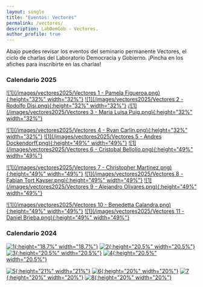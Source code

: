 ```yaml
---
layout: single
title: "Eventos: Vectores"
permalink: /vectores/
description: LabDemGob - Vectores.
author_profile: true
---
```



Abajo puedes revisar los eventos del seminario permanente Vectores, el ciclo de charlas del Laboratorio Democracia y Gobierno. ¡Pincha en los afiches para inscribirte en las charlas!


### Calendario 2025

[![1](/images/vectores2025/Vectores 1 - Pamela Figueroa.png){:height="32%" width="32%"}](https://docs.google.com/forms/d/e/1FAIpQLSdIgVMQeEIU9BdhGjdqV9R2f4l9T6Sr1NhtlrmczVjfqIi-lw/viewform?usp=header) [![1](/images/vectores2025/Vectores 2 - Rodolfo Disi.png){:height="32%" width="32%"}](https://docs.google.com/forms/d/e/1FAIpQLScY6xQx0iO4c5dW7rxIoh3CU5Oau6212xnDVsz6LTBknR2KPQ/viewform?usp=header)   ¡[![1](/images/vectores2025/Vectores 3 - Maria Luisa Puig.png){:height="32%" width="32%"}](https://docs.google.com/forms/d/e/1FAIpQLSeFurfH1v-4E14v7qGgjJHP2yc_OewvJNMOLOUkG5k2fm1H5w/viewform?usp=header) 

[![1](/images/vectores2025/Vectores 4 - Ryan Carlin.png){:height="32%" width="32%"}](https://docs.google.com/forms/d/e/1FAIpQLSfz9P9JHBkQcJi0weA3i5TzxrvUNNb2o7ZHe2BnN2NcxrSYVQ/viewform?usp=header)  [![1](/images/vectores2025/Vectores 5 - Andres Dockendorff.png){:height="49%" width="49%"}](https://docs.google.com/forms/d/e/1FAIpQLSfqjQqZ7FLrkq7HL8LrPXesELbzBwjaDO0y42A81PHKQHjwwg/viewform?usp=header)  [![1](/images/vectores2025/Vectores 6 - Cristobal Bellolio.png){:height="49%" width="49%"}](https://docs.google.com/forms/d/e/1FAIpQLSeYirpCJ1zP1gbtb3YoW1K7ZCc5pUZoN8VtAeoQw_FUs7Uvkg/viewform?usp=header) 

[![1](/images/vectores2025/Vectores 7 - Christopher Martinez.png){:height="49%" width="49%"}](https://docs.google.com/forms/d/e/1FAIpQLSfexhH6RlsuZrTtTVrpzjmJI29WZ2JCQ5qRly1jODJ6T-9opQ/viewform?usp=header)  [![1](/images/vectores2025/Vectores 8 - Fabian Tort Kayser.png){:height="49%" width="49%"}](https://docs.google.com/forms/d/e/1FAIpQLSfcWonCYX32sVCuN7PdpyO-9r3vs6ki1NkWCds-lIhT2dy7Rg/viewform?usp=header) [![1](/images/vectores2025/Vectores 9 - Alejandro Olivares.png){:height="49%" width="49%"}](https://docs.google.com/forms/d/e/1FAIpQLSedgreAfamqULPLiY4o2qiuyOpi2g-s_K1BhqaWKghfHoSBgw/viewform?usp=header) 

[![1](/images/vectores2025/Vectores 10 - Benedetta Calandra.png){:height="49%" width="49%"}](https://docs.google.com/forms/d/e/1FAIpQLSeXWIx_6xRwZ6n-__5_tw3SbjOWHBZYYuhQfiVoqArRGAW0cg/viewform?usp=header)  [![1](/images/vectores2025/Vectores 11 - Daniel Brieba.png){:height="49%" width="49%"}](https://docs.google.com/forms/d/e/1FAIpQLSeYdGbgHPyur0aAGyU_vvQA9NL82No9bXgeBgm5yziIbFd8gA/viewform?usp=header) 



### Calendario 2024

[![1](/vectores/2024-01.png){:height="18.7%" width="18.7%"}](/vectores/2024-01.png) [![2](/vectores/20240508.png){:height="20.5%" width="20.5%"}](/vectores/20240508.png) [![3](/vectores/20240529.png){:height="20.5%" width="20.5%"}](/vectores/20240529.png) [![4](/vectores/20240605.png){:height="20.5%" width="20.5%"}](/vectores/20240605.png)

[![5](/vectores/20240612.png){:height="21%" width="21%"}](/vectores/20240612.png) [![6](/vectores/20240627.png){:height="20%" width="20%"}](/vectores/20240627.png) [![7](/vectores/20240703.png){:height="20%" width="20%"}](/vectores/20240703.png) [![8](/vectores/20240711.png){:height="20%" width="20%"}](/vectores/20240711.png)
